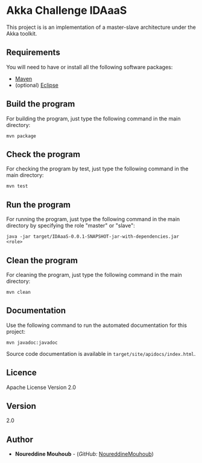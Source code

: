 # Akka Challenge IDAaaS

This project is is an implementation of a master-slave architecture under the Akka toolkit.

## Requirements

You will need to have or install all the following software packages:

* [Maven](https://maven.apache.org/) 
* (optional) [Eclipse](https://eclipseide.org/) 


## Build the program

For building the program, just type the following command in the main directory:

```
mvn package
```

## Check the program

For checking the program by test, just type the following command in the main directory:

```
mvn test
```

## Run the program 

For running the program, just type the following command in the main directory by specifying the role "master" or "slave":

```
java -jar target/IDAaaS-0.0.1-SNAPSHOT-jar-with-dependencies.jar <role>
```

## Clean the program

For cleaning the program, just type the following command in the main directory:

```
mvn clean
```

## Documentation

Use the following command to run the automated documentation for this project:

```
mvn javadoc:javadoc
```

Source code documentation is available in `target/site/apidocs/index.html`.

## Licence

Apache License Version 2.0

## Version

2.0

## Author

* **Noureddine Mouhoub** - (*GitHub:* [NoureddineMouhoub](https://github.com/nmouhoub))